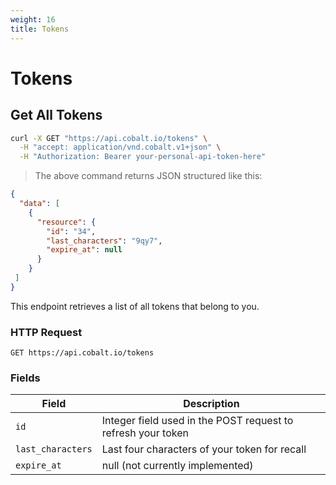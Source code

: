 ```yaml
---
weight: 16
title: Tokens
---
```


# Tokens

## Get All Tokens

```sh
curl -X GET "https://api.cobalt.io/tokens" \
  -H "accept: application/vnd.cobalt.v1+json" \
  -H "Authorization: Bearer your-personal-api-token-here" 
```

> The above command returns JSON structured like this:

```json
{
  "data": [
    {
      "resource": {
        "id": "34",
        "last_characters": "9qy7",
        "expire_at": null
      }
    }
 ]
}
```

This endpoint retrieves a list of all tokens that belong to you. 

### HTTP Request

`GET https://api.cobalt.io/tokens`

### Fields

Field             | Description
----------------- | -----------
`id`              | Integer field used in the POST request to refresh your token
`last_characters` | Last four characters of your token for recall
`expire_at`       | null (not currently implemented)
